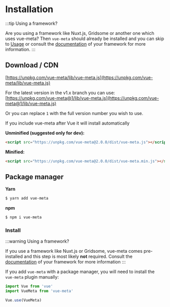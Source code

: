 # Installation

:::tip Using a framework?

Are you using a framework like Nuxt.js, Gridsome or another one which uses vue-meta? Then `vue-meta` should already be installed and you can skip to [Usage](/guide/metainfo.html) or consult the [documentation](/guide/frameworks.html) of your framework for more information.
:::

## Download / CDN

[https://unpkg.com/vue-meta/lib/vue-meta.js](https://unpkg.com/vue-meta/lib/vue-meta.js)

For the latest version in the v1.x branch you can use:<br/>
[https://unpkg.com/vue-meta@1/lib/vue-meta.js](https://unpkg.com/vue-meta@1/lib/vue-meta.js)

Or you can replace `1` with the full version number you wish to use.

If you include vue-meta after Vue it will install automatically

**Unminified (suggested only for dev):**
```html
<script src="https://unpkg.com/vue-meta@2.0.0/dist/vue-meta.js"></script>
```

**Minified:**
```html
<script src="https://unpkg.com/vue-meta@2.0.0/dist/vue-meta.min.js"></script>
```

## Package manager
**Yarn**
```sh
$ yarn add vue-meta
```

**npm**
```sh
$ npm i vue-meta
```

### Install

:::warning Using a framework?

If you use a framework like Nuxt.js or Gridsome, vue-meta comes pre-installed and this step is most likely **not** required. Consult the [documentation](/guide/frameworks.html) of your framework for more information
:::

If you add `vue-meta` with a package manager, you will need to install the `vue-meta` plugin manually:

```js
import Vue from 'vue'
import VueMeta from 'vue-meta'

Vue.use(VueMeta)
```

